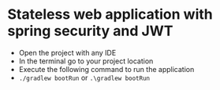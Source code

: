 # Stateless web application with spring security and JWT

- Open the project with any IDE
- In the terminal go to your project location
- Execute the following command to run the application
- `./gradlew bootRun` or `.\gradlew bootRun`


